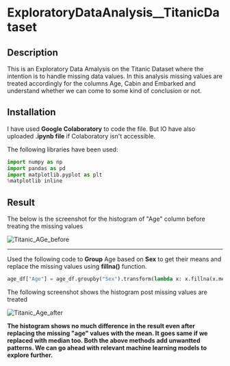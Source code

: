 # ExploratoryDataAnalysis__TitanicDataset


## Description

This is an Exploratory Data Amalysis on the Titanic Dataset where the intention is to handle missing data values. In this analysis missing values are treated accordingly for the columns Age, Cabin and Embarked and understand whether we can come to some kind of conclusion or not.



## Installation

I have used **Google Colaboratory** to code the file. But IO have also uploaded **.ipynb file** if Colaboratory isn't accessible.


The following libraries have been used:

```python
import numpy as np
import pandas as pd
import matplotlib.pyplot as plt
%matplotlib inline

```


## Result

The below is the screenshot for the histogram of "Age" column before treating the missing values

![Titanic_AGe_before](https://user-images.githubusercontent.com/72039550/116579696-45d45600-a930-11eb-8d64-ec9e623703ae.jpg)

---------------------------------------------------------------------------------------------------------------------------------------

Used the following code to **Group** Age based on **Sex** to get their means and replace the missing values using **fillna()** function.

```python
age_df["Age"] = age_df.groupby("Sex").transform(lambda x: x.fillna(x.mean()))
```

The following screenshot shows the histogram post missing values are treated

![Titanic_Age_after](https://user-images.githubusercontent.com/72039550/116580091-abc0dd80-a930-11eb-938f-e078cdb85e17.jpg)

**The histogram shows no much difference in the result even after replacing the missing "age" values with the mean. It goes same if we replaced with median too. Both the above methods add unwantted patterns. We can go ahead with relevant machine learning models to explore further.**
